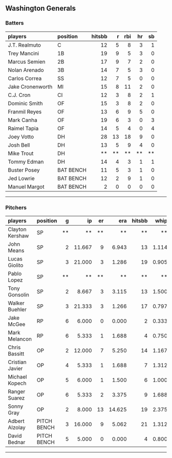 ## Washington Generals

### Batters

 
|players          |position  | hitsbb|  r| rbi| hr| sb| 
|:----------------|:---------|------:|--:|---:|--:|--:| 
|J.T. Realmuto    |C         |     12|  5|   8|  3|  1| 
|Trey Mancini     |1B        |     19|  9|   5|  3|  0| 
|Marcus Semien    |2B        |     17|  9|   7|  2|  0| 
|Nolan Arenado    |3B        |     14|  7|   5|  3|  0| 
|Carlos Correa    |SS        |     12|  7|   5|  0|  0| 
|Jake Cronenworth |MI        |     15|  8|  11|  2|  0| 
|C.J. Cron        |CI        |     12|  3|   8|  2|  1| 
|Dominic Smith    |OF        |     15|  3|   8|  2|  0| 
|Franmil Reyes    |OF        |     13|  6|   9|  5|  0| 
|Mark Canha       |OF        |     19|  6|   3|  0|  3| 
|Raimel Tapia     |OF        |     14|  5|   4|  0|  4| 
|Joey Votto       |DH        |     28| 13|  18|  9|  0| 
|Josh Bell        |DH        |     13|  5|   9|  4|  0| 
|Mike Trout       |DH        |     **| **|  **| **| **| 
|Tommy Edman      |DH        |     14|  4|   3|  1|  1| 
|Buster Posey     |BAT BENCH |     11|  5|   3|  1|  0| 
|Jed Lowrie       |BAT BENCH |     12|  2|   9|  1|  0| 
|Manuel Margot    |BAT BENCH |      2|  0|   0|  0|  0| 

* * *

### Pitchers

 
|players         |position    |  g|     ip| er|    era| hitsbb|  whip| so|  w| sv| 
|:---------------|:-----------|--:|------:|--:|------:|------:|-----:|--:|--:|--:| 
|Clayton Kershaw |SP          | **|     **| **|     **|     **|    **| **| **| **| 
|John Means      |SP          |  2| 11.667|  9|  6.943|     13| 1.114|  4|  0|  0| 
|Lucas Giolito   |SP          |  3| 21.000|  3|  1.286|     19| 0.905| 18|  1|  0| 
|Pablo Lopez     |SP          | **|     **| **|     **|     **|    **| **| **| **| 
|Tony Gonsolin   |SP          |  2|  8.667|  3|  3.115|     13| 1.500| 10|  1|  0| 
|Walker Buehler  |SP          |  3| 21.333|  3|  1.266|     17| 0.797| 25|  2|  0| 
|Jake McGee      |RP          |  6|  6.000|  0|  0.000|      2| 0.333|  4|  0|  2| 
|Mark Melancon   |RP          |  6|  5.333|  1|  1.688|      4| 0.750|  6|  0|  5| 
|Chris Bassitt   |OP          |  2| 12.000|  7|  5.250|     14| 1.167| 14|  0|  0| 
|Cristian Javier |OP          |  4|  5.333|  1|  1.688|      7| 1.312|  6|  0|  0| 
|Michael Kopech  |OP          |  5|  6.000|  1|  1.500|      6| 1.000|  8|  0|  0| 
|Ranger Suarez   |OP          |  6|  5.333|  2|  3.375|      9| 1.688|  7|  1|  2| 
|Sonny Gray      |OP          |  2|  8.000| 13| 14.625|     19| 2.375|  9|  0|  0| 
|Adbert Alzolay  |PITCH BENCH |  3| 16.000|  9|  5.062|     21| 1.312| 14|  0|  0| 
|David Bednar    |PITCH BENCH |  5|  5.000|  0|  0.000|      4| 0.800|  8|  0|  0| 


* * *


